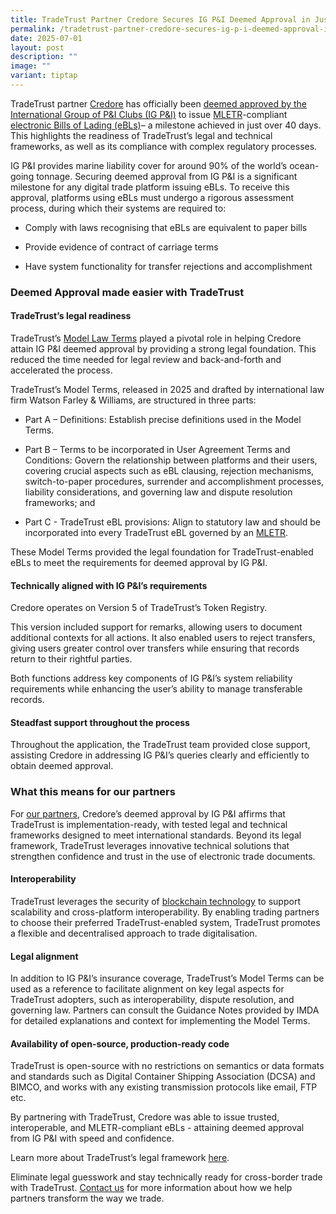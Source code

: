 ```yaml
---
title: TradeTrust Partner Credore Secures IG P&I Deemed Approval in Just Over 40 Days
permalink: /tradetrust-partner-credore-secures-ig-p-i-deemed-approval-in-just-over-40-days/
date: 2025-07-01
layout: post
description: ""
image: ""
variant: tiptap
---
```

<p>TradeTrust partner <a href="https://www.credore.xyz/" rel="noopener noreferrer nofollow" target="_blank">Credore</a> has officially been <a href="https://www.igpandi.org/article/ig-approved-electronic-bill-of-lading-systems/" rel="noopener noreferrer nofollow" target="_blank">deemed approved by the International Group of P&amp;I Clubs (IG P&amp;I)</a> to
issue <a href="https://www.tradetrust.io/video-lf-decentralized-trust-on-mletr-legal-principles-and-implementation-singapore-tradetrust/" rel="noopener noreferrer nofollow" target="_blank">MLETR</a>-compliant
<a href="https://www.tradetrust.io/industry-news-tradetrust-s-approach-to-electronic-bills-of-lading/" rel="noopener noreferrer nofollow" target="_blank">electronic Bills of Lading (eBLs)</a>– a milestone achieved in just over
40 days. This highlights the readiness of TradeTrust’s legal and technical
frameworks, as well as its compliance with complex regulatory processes.&nbsp;</p>
<p>IG P&amp;I provides marine liability cover for around 90% of the world’s
ocean-going tonnage. Securing deemed approval from IG P&amp;I is a significant
milestone for any digital trade platform issuing eBLs. To receive this
approval, platforms using eBLs must undergo a rigorous assessment process,
during which their systems are required to:&nbsp;</p>
<ul>
<li>
<p>Comply with laws recognising that eBLs are equivalent to paper bills&nbsp;</p>
</li>
</ul>
<ul>
<li>
<p>Provide evidence of contract of carriage terms&nbsp;</p>
</li>
</ul>
<ul>
<li>
<p>Have system functionality for transfer rejections and accomplishment</p>
</li>
</ul>
<h3>Deemed Approval made easier with TradeTrust&nbsp;</h3>
<h4>TradeTrust’s legal readiness&nbsp;</h4>
<p>TradeTrust’s <a href="https://www.tradetrust.io/about/legality-guide/" rel="noopener noreferrer nofollow" target="_blank">Model Law Terms</a> played
a pivotal role in helping Credore attain IG P&amp;I deemed approval by
providing a strong legal foundation. This reduced the time needed for legal
review and back-and-forth and accelerated the process.&nbsp;</p>
<p>TradeTrust’s Model Terms, released in 2025 and drafted by international
law firm Watson Farley &amp; Williams, are structured in three parts:&nbsp;</p>
<ul data-tight="true" class="tight">
<li>
<p>Part A – Definitions: Establish precise definitions used in the Model
Terms.&nbsp;</p>
</li>
<li>
<p>Part B – Terms to be incorporated in User Agreement Terms and Conditions:
Govern the relationship between platforms and their users, covering crucial
aspects such as eBL clausing, rejection mechanisms, switch-to-paper procedures,
surrender and accomplishment processes, liability considerations, and governing
law and dispute resolution frameworks; and&nbsp;</p>
</li>
<li>
<p>Part C - TradeTrust eBL provisions: Align to statutory law and should
be incorporated into every TradeTrust eBL governed by an <a href="https://www.tradetrust.io/driving-digitalization-of-global-trade-uncitral-model-law-on-electronic-transferable-records/" rel="noopener noreferrer nofollow" target="_blank">MLETR</a>.&nbsp;</p>
</li>
</ul>
<p>These Model Terms provided the legal foundation for TradeTrust-enabled
eBLs to meet the requirements for deemed approval by IG P&amp;I.&nbsp;</p>
<h4>Technically aligned with IG P&amp;I’s requirements</h4>
<p>Credore operates on Version 5 of TradeTrust’s Token Registry.</p>
<p>This version included support for remarks, allowing users to document
additional contexts for all actions. It also enabled users to reject transfers,
giving users greater control over transfers while ensuring that records
return to their rightful parties.&nbsp;</p>
<p>Both functions address key components of IG P&amp;I’s system reliability
requirements while enhancing the user’s ability to manage transferable
records.&nbsp;</p>
<h4>Steadfast support throughout the process</h4>
<p>Throughout the application, the TradeTrust team provided close support,
assisting Credore in addressing IG P&amp;I’s queries clearly and efficiently
to obtain deemed approval.</p>
<h3>What this means for our partners</h3>
<p>For <a href="https://www.tradetrust.io/community/tradetrust-ready-partners/" rel="noopener noreferrer nofollow" target="_blank">our partners</a>,
Credore’s deemed approval by IG P&amp;I affirms that TradeTrust is implementation-ready,
with tested legal and technical frameworks designed to meet international
standards. Beyond its legal framework, TradeTrust leverages innovative
technical solutions that strengthen confidence and trust in the use of
electronic trade documents.&nbsp;</p>
<h4>Interoperability</h4>
<p>TradeTrust leverages the security of <a href="https://www.tradetrust.io/video-blockchain-supply-chain-association-with-tradetrust/" rel="noopener noreferrer nofollow" target="_blank">blockchain technology</a> to
support scalability and cross-platform interoperability. By enabling trading
partners to choose their preferred TradeTrust-enabled system, TradeTrust
promotes a flexible and decentralised approach to trade digitalisation.&nbsp;</p>
<h4>Legal alignment</h4>
<p>In addition to IG P&amp;I’s insurance coverage, TradeTrust’s Model Terms
can be used as a reference to facilitate alignment on key legal aspects
for TradeTrust adopters, such as interoperability, dispute resolution,
and governing law. Partners can consult the Guidance Notes provided by
IMDA for detailed explanations and context for implementing the Model Terms.&nbsp;</p>
<h4>Availability of open-source, production-ready code</h4>
<p>TradeTrust is open-source with no restrictions on semantics or data formats
and standards such as Digital Container Shipping Association (DCSA) and
BIMCO, and works with any existing transmission protocols like email, FTP
etc.&nbsp;</p>
<p>By partnering with TradeTrust, Credore was able to issue trusted, interoperable,
and MLETR-compliant eBLs - attaining deemed approval from IG P&amp;I with
speed and confidence.</p>
<p>Learn more about TradeTrust’s legal framework <a href="https://www.tradetrust.io/about/legality-guide/" class="Hyperlink SCXW131463865 BCX0" rel="noreferrer noopener" target="_blank"><u>here</u></a>.</p>
<p>Eliminate legal guesswork and stay technically ready for cross-border
trade with TradeTrust. <a href="https://www.tradetrust.io/contact-us/" class="Hyperlink SCXW184271567 BCX0" rel="noreferrer noopener" target="_blank"><u>Contact us</u></a> for more
information about how we help partners transform the way we trade.&nbsp;</p>
<p>&nbsp;</p>